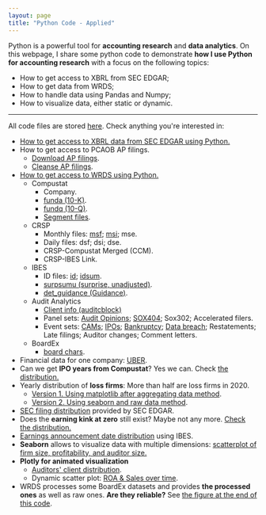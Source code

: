 ```yaml
---
layout: page
title: "Python Code - Applied"
---
```

Python is a powerful tool for **accounting research** and **data analytics**. On this webpage, I share some python code to demonstrate **how I use Python for accounting research** with a focus on the following topics: <br>
* How to get access to XBRL from SEC EDGAR;<br>
* How to get data from WRDS;<br>
* How to handle data using Pandas and Numpy;<br>
* How to visualize data, either static or dynamic.<br>

---

All code files are stored <a href="https://github.com/jaeyoonyu/jaeyoonyu.github.io/blob/main/_code" target="_blank">here</a>. Check anything you're interested in:


* [How to get access to XBRL data from SEC EDGAR using Python.](https://nbviewer.org/github/jaeyoonyu/jaeyoonyu.github.io/blob/main/_code/xbrl-extract-info.ipynb)<br/>
* How to get access to PCAOB AP filings.<br/>
    * [Download AP filings](https://nbviewer.org/github/jaeyoonyu/jaeyoonyu.github.io/blob/main/_code/pcaob-auditorsearch-download.ipynb).<br/>
    * [Cleanse AP filings](https://nbviewer.org/github/jaeyoonyu/jaeyoonyu.github.io/blob/main/_code/pcaob-auditorsearch-cleanse.ipynb).<br/>    
* [How to get access to WRDS using Python.](https://nbviewer.org/github/jaeyoonyu/jaeyoonyu.github.io/blob/main/_code/wrds-intro.ipynb)<br/>
    * Compustat
        * Company.
        * [funda (10-K)](https://nbviewer.org/github/jaeyoonyu/jaeyoonyu.github.io/blob/main/_code/wrds-download-compustat.ipynb).
        * [fundq (10-Q)](https://nbviewer.org/github/jaeyoonyu/jaeyoonyu.github.io/blob/main/_code/wrds-download-compustat-fundq.ipynb).
        * [Segment files](https://nbviewer.org/github/jaeyoonyu/jaeyoonyu.github.io/blob/main/_code/compustat-preview-segment-data.ipynb).
    * CRSP
        * Monthly files: [msf](https://nbviewer.org/github/jaeyoonyu/jaeyoonyu.github.io/blob/main/_code/wrds-download-crsp-msf.ipynb); [msi](https://nbviewer.org/github/jaeyoonyu/jaeyoonyu.github.io/blob/main/_code/wrds-download-crsp-msi.ipynb); mse.
        * Daily files: dsf; dsi; dse.
        * CRSP-Compustat Merged (CCM).
        * CRSP-IBES Link.
    * IBES
        * ID files: 
            [id](https://nbviewer.org/github/jaeyoonyu/jaeyoonyu.github.io/blob/main/_code/wrds-download-ibes-id.ipynb); 
            [idsum](https://nbviewer.org/github/jaeyoonyu/jaeyoonyu.github.io/blob/main/_code/wrds-download-ibes-idsum.ipynb).
        * [surpsumu (surprise, unadjusted)](https://nbviewer.org/github/jaeyoonyu/jaeyoonyu.github.io/blob/main/_code/wrds-download-ibes-surpsumu.ipynb).
        * [det_guidance (Guidance)](https://nbviewer.org/github/jaeyoonyu/jaeyoonyu.github.io/blob/main/_code/wrds-download-ibes-det_guidance.ipynb).        
    * Audit Analytics
        * [Client info (auditcblock)](https://nbviewer.org/github/jaeyoonyu/jaeyoonyu.github.io/blob/main/_code/wrds-download-AuditAnalytics-auditcblock.ipynb)
        * Panel sets: [Audit Opinions](https://nbviewer.org/github/jaeyoonyu/jaeyoonyu.github.io/blob/main/_code/wrds-download-AuditAnalytics-auditopin.ipynb); [SOX404](https://nbviewer.org/github/jaeyoonyu/jaeyoonyu.github.io/blob/main/_code/wrds-download-AuditAnalytics-sox404.ipynb); Sox302; Accelerated filers.
        * Event sets:
            [CAMs](https://nbviewer.org/github/jaeyoonyu/jaeyoonyu.github.io/blob/main/_code/wrds-download-AuditAnalytics-CAM.ipynb);
            [IPOs](https://nbviewer.org/github/jaeyoonyu/jaeyoonyu.github.io/blob/main/_code/wrds-download-AuditAnalytics-ipo.ipynb);
            [Bankruptcy](https://nbviewer.org/github/jaeyoonyu/jaeyoonyu.github.io/blob/main/_code/wrds-download-AuditAnalytics-bankrupt.ipynb); 
            [Data breach](https://nbviewer.org/github/jaeyoonyu/jaeyoonyu.github.io/blob/main/_code/wrds-download-AuditAnalytics-cyber-security.ipynb); 
            Restatements; 
            Late filings; 
            Auditor changes;
            Comment letters.
    * BoardEx
        * [board chars](https://nbviewer.org/github/jaeyoonyu/jaeyoonyu.github.io/blob/main/_code/wrds-download-boardex-bdchars.ipynb).
* Financial data for one company: [UBER](https://nbviewer.org/github/jaeyoonyu/jaeyoonyu.github.io/blob/main/_code/check-one-company-uber.ipynb).
* Can we get <b>IPO years from Compustat</b>? Yes we can. Check [the distribution.](https://nbviewer.org/github/jaeyoonyu/jaeyoonyu.github.io/blob/main/_code/Compustat-ipodate.ipynb)<br/>
* Yearly distribution of <b>loss firms</b>: More than half are loss firms in 2020.<br>
    * [Version 1. Using matplotlib after aggregating data method](https://nbviewer.org/github/jaeyoonyu/jaeyoonyu.github.io/blob/main/_code/compustat-loss-firm-distribution-v1.ipynb). <br>
    * [Version 2. Using seaborn and raw data method](https://nbviewer.org/github/jaeyoonyu/jaeyoonyu.github.io/blob/main/_code/compustat-loss-firm-distribution-v2.ipynb). <br>
* [SEC filing distribution](https://nbviewer.org/github/jaeyoonyu/jaeyoonyu.github.io/blob/main/_code/SEC_filings_dist.ipynb) provided by SEC EDGAR.<br/>
* Does the <b>earning kink at zero</b> still exist? Maybe not any more. [Check the distribution.](https://nbviewer.org/github/jaeyoonyu/jaeyoonyu.github.io/blob/main/_code/is-there-kink-around-zero.ipynb)<br/>
* [Earnings announcement date distribution](https://nbviewer.org/github/jaeyoonyu/jaeyoonyu.github.io/blob/main/_code/earnings-ann-date-dist.ipynb) using IBES.<br/>
* <b>Seaborn</b> allows to visualize data with multiple dimensions: [scatterplot of firm size, profitability, and auditor size.](https://nbviewer.org/github/jaeyoonyu/jaeyoonyu.github.io/blob/main/_code/sctterplot-ROA-size-Big4.ipynb)<br/>
* <b>Plotly for animated visualization</b><br>
    * [Auditors' client distribution](https://raw.githack.com/jaeyoonyu/jaeyoonyu.github.io/main/_code/audit-analytics-client-distribution.html).<br/>
    * Dynamic scatter plot: [ROA & Sales over time](https://raw.githack.com/jaeyoonyu/jaeyoonyu.github.io/main/_code/compustat-bubble-plot-animation.html).<br>
* WRDS processes some BoardEx datasets and provides <b>the processed ones</b> as well as raw ones. <b>Are they reliable?</b> See [the figure at the end of this code](https://nbviewer.org/github/jaeyoonyu/jaeyoonyu.github.io/blob/main/_code/wrds-download-boardex-bdchars.ipynb).<br>
 
<!-- To render HTML and get a link:
https://raw.githack.com/
-->

<!-- To render .ipynb with dynamic plots:
Use nbviewer
-->
